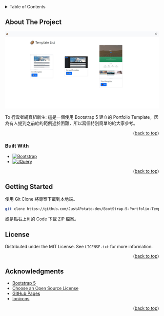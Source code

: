 <!-- TABLE OF CONTENTS -->
<details>
  <summary>Table of Contents</summary>
  <ol>
    <li>
      <a href="#about-the-project">About The Project</a>
      <ul>
        <li><a href="#built-with">Built With</a></li>
      </ul>
    </li>
    <li>
      <a href="#getting-started">Getting Started</a>
    </li>
    <li><a href="#license">License</a></li>
    <li><a href="#acknowledgments">Acknowledgments</a></li>
  </ol>
</details>

<!-- ABOUT THE PROJECT -->
## About The Project

[![BootStrap-5-Portfolio-Template Screen Shot][product-screenshot]](https://justapotato-dev.github.io/BootStrap-5-Portfolio-Template/index.html)

To 行雲者網頁組新生:
這是一個使用 Bootstrap 5 建立的 Portfolio Template，因為有人提到之前給的範例過於困難，所以寫個特別簡單的給大家參考。

<p align="right">(<a href="#readme-top">back to top</a>)</p>

### Built With

* [![Bootstrap][Bootstrap.com]][Bootstrap-url]
* [![JQuery][JQuery.com]][JQuery-url]

<p align="right">(<a href="#readme-top">back to top</a>)</p>

<!-- GETTING STARTED -->
## Getting Started

使用 Git Clone 將專案下載到本地端。 

```sh
git clone https://github.com/JustAPotato-dev/BootStrap-5-Portfolio-Template
```

或是點右上角的 Code 下載 ZIP 檔案。

<!-- LICENSE -->
## License

Distributed under the MIT License. See `LICENSE.txt` for more information.

<p align="right">(<a href="#readme-top">back to top</a>)</p>

<!-- ACKNOWLEDGMENTS -->
## Acknowledgments

* [Bootstrap 5](https://getbootstrap.com)
* [Choose an Open Source License](https://choosealicense.com)
* [GitHub Pages](https://pages.github.com)
* [Ionicons](https://ionic.io/ionicons)

<p align="right">(<a href="#readme-top">back to top</a>)</p>

<!-- MARKDOWN LINKS & IMAGES -->
<!-- https://www.markdownguide.org/basic-syntax/#reference-style-links -->
[product-screenshot]: assets/images/TemplateList.jpg
[Bootstrap.com]: https://img.shields.io/badge/Bootstrap-563D7C?style=for-the-badge&logo=bootstrap&logoColor=white
[Bootstrap-url]: https://getbootstrap.com
[JQuery.com]: https://img.shields.io/badge/jQuery-0769AD?style=for-the-badge&logo=jquery&logoColor=white
[JQuery-url]: https://jquery.com 
